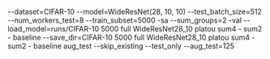 --dataset=CIFAR-10 --model=WideResNet(28, 10, 10) --test_batch_size=512 --num_workers_test=8 --train_subset=5000 -sa --sum_groups=2 -val --load_model=runs/CIFAR-10 5000 full WideResNet28_10 platou sum4 - sum2 - baseline --save_dir=CIFAR-10 5000 full WideResNet28_10 platou sum4 - sum2 - baseline aug_test --skip_existing --test_only --aug_test=125
